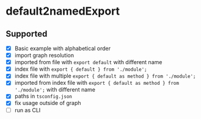 # default2namedExport

## Supported

- [x] Basic example with alphabetical order
- [x] import graph resolution
- [x] imported from file with `export default`  with different name
- [x] index file with `export { default } from './module';`
- [x] index file with multiple `export { default as method } from './module';`
- [x] imported from index file with `export { default as method } from './module';`  with different name
- [x] paths in `tsconfig.json`
- [x] fix usage outside of graph
- [ ] run as CLI
